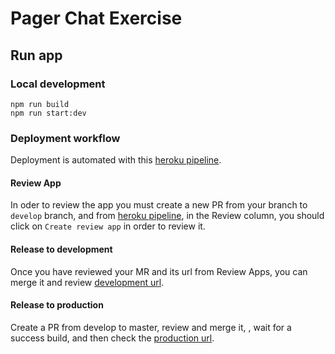 # Pager Chat Exercise

## Run app

### Local development

```
npm run build
npm run start:dev
```

### Deployment workflow

Deployment is automated with this [heroku pipeline].

#### Review App

In oder to review the app you must create a new PR from your branch to `develop` branch, and from [heroku pipeline], in the Review column, you should click on `Create review app` in order to review it.

#### Release to development

Once you have reviewed your MR and its url from Review Apps, you can merge it and review [development url].

#### Release to production

Create a PR from develop to master, review and merge it, , wait for a success build, and then check the [production url].


[heroku pipeline]: https://dashboard.heroku.com/pipelines/53c6ce91-2169-4f9b-81d1-527dcaab1ab0
[development url]: https://mastersanto-pager-dev.herokuapp.com/
[production url]: https://mastersanto-pager.herokuapp.com/
